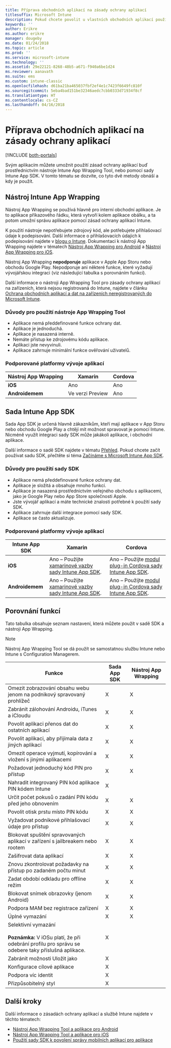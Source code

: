 ```yaml
---
title: Příprava obchodních aplikací na zásady ochrany aplikací
titlesuffix: Microsoft Intune
description: Pokud chcete povolit u vlastních obchodních aplikací použití zásad ochrany aplikací v Microsoft Intune, použijte nástroj App Wrapping a sadu SDK aplikace.
keywords: ''
author: Erikre
ms.author: erikre
manager: dougeby
ms.date: 01/24/2018
ms.topic: article
ms.prod: ''
ms.service: microsoft-intune
ms.technology: ''
ms.assetid: 29e22121-8268-48b5-a671-f940a6be1d24
ms.reviewer: aanavath
ms.suite: ems
ms.custom: intune-classic
ms.openlocfilehash: d61ba21ba465037fbf2ef4e1c7423f6649fc810f
ms.sourcegitcommit: 5eba4bad151be32346aedc7cbb0333d71934f8cf
ms.translationtype: HT
ms.contentlocale: cs-CZ
ms.lasthandoff: 04/16/2018
---
```

# <a name="prepare-line-of-business-apps-for-app-protection-policies"></a>Příprava obchodních aplikací na zásady ochrany aplikací

[!INCLUDE [both-portals](./includes/note-for-both-portals.md)]

Svým aplikacím můžete umožnit použití zásad ochrany aplikací buď prostřednictvím nástroje Intune App Wrapping Tool, nebo pomocí sady Intune App SDK. V tomto tématu se dozvíte, co tyto dvě metody obnáší a kdy je použít.

## <a name="intune-app-wrapping-tool"></a>Nástroj Intune App Wrapping
Nástroj App Wrapping se používá hlavně pro interní obchodní aplikace. Je to aplikace příkazového řádku, která vytvoří kolem aplikace obálku, a ta potom umožní správu aplikace pomocí zásad ochrany aplikací Intune.

K použití nástroje nepotřebujete zdrojový kód, ale potřebujete přihlašovací údaje k podepisování. Další informace o přihlašovacích údajích k podepisování najdete v [blogu o Intune](https://blogs.technet.microsoft.com/enterprisemobility/2015/02/25/how-to-obtain-the-prerequisites-for-the-intune-app-wrapping-tool-for-ios/). Dokumentaci k nástroji App Wrapping najdete v tématech [Nástroj App Wrapping pro Android](app-wrapper-prepare-android.md) a [Nástroj App Wrapping pro iOS](app-wrapper-prepare-ios.md).

Nástroj App Wrapping **nepodporuje** aplikace v Apple App Storu nebo obchodu Google Play. Nepodporuje ani některé funkce, které vyžadují vývojářskou integraci (viz následující tabulka s porovnáním funkcí).


Další informace o nástroji App Wrapping Tool pro zásady ochrany aplikací na zařízeních, která nejsou registrovaná do Intune, najdete v článku [Ochrana obchodních aplikací a dat na zařízeních neregistrovaných do Microsoft Intune](/intune-classic/deploy-use/protect-line-of-business-apps-and-data-on-devices-not-enrolled-in-microsoft-intune).

### <a name="reasons-to-use-the-app-wrapping-tool"></a>Důvody pro použití nástroje App Wrapping Tool
* Aplikace nemá předdefinované funkce ochrany dat.
* Aplikace je jednoduchá.
* Aplikace je nasazená interně.
* Nemáte přístup ke zdrojovému kódu aplikace.
* Aplikaci jste nevyvinuli.
* Aplikace zahrnuje minimální funkce ověřování uživatelů.


### <a name="supported-app-development-platforms"></a>Podporované platformy vývoje aplikací

|**Nástroj App Wrapping** | **Xamarin** |**Cordova** |
|------|----|----|
|**iOS** |Ano|Ano|
|**Androidemem**| Ve verzi Preview |Ano|

## <a name="intune-app-sdk"></a>Sada Intune App SDK
Sada App SDK je určená hlavně zákazníkům, kteří mají aplikace v App Storu nebo obchodu Google Play a chtějí mít možnost spravovat je pomocí Intune. Nicméně využít integraci sady SDK může jakákoli aplikace, i obchodní aplikace.

Další informace o sadě SDK najdete v tématu [Přehled](app-sdk.md). Pokud chcete začít používat sadu SDK, přečtěte si téma [Začínáme s Microsoft Intune App SDK](app-sdk-get-started.md).

### <a name="reasons-to-use-the-sdk"></a>Důvody pro použití sady SDK
* Aplikace nemá předdefinované funkce ochrany dat.
* Aplikace je složitá a obsahuje mnoho funkcí.
* Aplikace je nasazená prostřednictvím veřejného obchodu s aplikacemi, jako je Google Play nebo App Store společnosti Apple.
* Jste vývojář aplikací a máte technické znalosti potřebné k použití sady SDK.
* Aplikace zahrnuje další integrace pomocí sady SDK.
* Aplikace se často aktualizuje.

### <a name="supported-app-development-platforms"></a>Podporované platformy vývoje aplikací

|**Intune App SDK** |**Xamarin** |**Cordova**
|------|----|----|
|**iOS**|Ano – Použijte [xamarinové vazby sady Intune App SDK](app-sdk-xamarin.md).|Ano – Použijte [modul plug-in Cordova sady Intune App SDK](app-sdk-cordova.md).|
|**Androidemem**| Ano – Použijte [xamarinové vazby sady Intune App SDK](app-sdk-xamarin.md).|Ano – Použijte [modul plug-in Cordova sady Intune App SDK](app-sdk-cordova.md).|

## <a name="feature-comparison"></a>Porovnání funkcí
Tato tabulka obsahuje seznam nastavení, která můžete použít v sadě SDK a nástroji App Wrapping.

> [!NOTE]
> Nástroj App Wrapping Tool se dá použít se samostatnou službu Intune nebo Intune s Configuration Managerem.

|                                                         Funkce                                                          | Sada App SDK | Nástroj App Wrapping |
|--------------------------------------------------------------------------------------------------------------------------|---------|-------------------|
|                              Omezit zobrazování obsahu webu jenom na podnikový spravovaný prohlížeč                              |    X    |         X         |
|                                        Zabránit zálohování Androidu, iTunes a iCloudu                                        |    X    |         X         |
|                                         Povolit aplikaci přenos dat do ostatních aplikací                                         |    X    |         X         |
|                                        Povolit aplikaci, aby přijímala data z jiných aplikací                                         |    X    |         X         |
|                                      Omezit operace vyjmutí, kopírování a vložení s jinými aplikacemi                                       |    X    |         X         |
|                                              Požadovat jednoduchý kód PIN pro přístup                                               |    X    |         X         |
|                                         Nahradit integrovaný PIN kód aplikace PIN kódem Intune                                         |    X    |                   |
|                                     Určit počet pokusů o zadání PIN kódu před jeho obnovením                                      |    X    |         X         |
|                                             Povolit otisk prstu místo PIN kódu                                             |    X    |         X         |
|                                         Vyžadovat podnikové přihlašovací údaje pro přístup                                         |    X    |         X         |
|                             Blokovat spuštění spravovaných aplikací v zařízení s jailbreakem nebo rootem                              |    X    |         X         |
|                                                     Zašifrovat data aplikací                                                     |    X    |         X         |
|                           Znovu zkontrolovat požadavky na přístup po zadaném počtu minut                            |    X    |         X         |
|                                             Zadat období odkladu pro offline režim                                             |    X    |         X         |
|                                           Blokovat snímek obrazovky (jenom Android)                                            |    X    |         X         |
|                                        Podpora MAM bez registrace zařízení                                         |    X    |         X         |
|                                                        Úplné vymazání                                                         |    X    |         X         |
| Selektivní vymazání <br></br><strong>Poznámka:</strong> V iOSu platí, že při odebrání profilu pro správu se odebere taky příslušná aplikace. |    X    |                   |
|                                                    Zabránit možnosti Uložit jako                                                     |    X    |                   |
|                                            Konfigurace cílové aplikace                                            |    X    |                   |
|                                                Podpora víc identit                                                |    X    |                   |
|                                                    Přizpůsobitelný styl                                                    |    X    |                   |

## <a name="next-steps"></a>Další kroky

Další informace o zásadách ochrany aplikací a službě Intune najdete v těchto tématech:

  -  [Nástroj App Wrapping Tool a aplikace pro Android](app-wrapper-prepare-android.md)</br>
  - [Nástroj App Wrapping Tool a aplikace pro iOS](app-wrapper-prepare-ios.md)</br>
  - [Použití sady SDK k povolení správy mobilních aplikací pro aplikace](/intune-classic/deploy-use/use-the-sdk-to-enable-apps-for-mobile-application-management)
